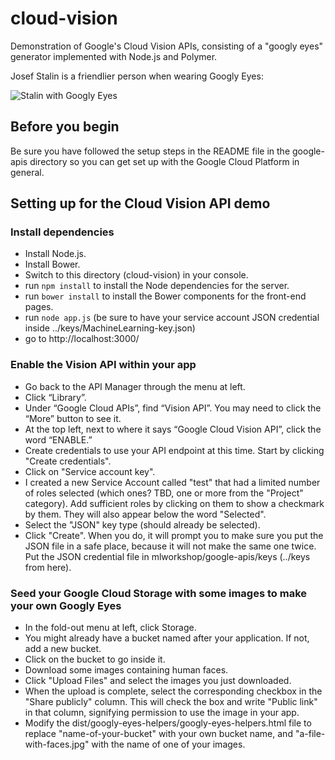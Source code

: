 # cloud-vision

Demonstration of Google's Cloud Vision APIs, consisting of a "googly eyes" generator implemented with Node.js and Polymer.

Josef Stalin is a friendlier person when wearing Googly Eyes:

![Stalin with Googly Eyes](http://stev-o.us/stalin-googly.png)

## Before you begin

Be sure you have followed the setup steps in the README file in the google-apis directory so you can get set up with the Google Cloud Platform in general.

## Setting up for the Cloud Vision API demo

### Install dependencies

* Install Node.js.
* Install Bower.
* Switch to this directory (cloud-vision) in your console.
* run `npm install` to install the Node dependencies for the server.
* run `bower install` to install the Bower components for the front-end pages. 
* run `node app.js` (be sure to have your service account JSON credential inside ../keys/MachineLearning-key.json)
* go to http://localhost:3000/
### Enable the Vision API within your app

* Go back to the API Manager through the menu at left.
* Click “Library”.
* Under “Google Cloud APIs”, find “Vision API”.  You may need to click the “More” button to see it.
* At the top left, next to where it says “Google Cloud Vision API”, click the word “ENABLE.”
* Create credentials to use your API endpoint at this time.  Start by clicking "Create credentials".
* Click on "Service account key".
* I created a new Service Account called "test" that had a limited number of roles selected (which ones?  TBD, one or more from the "Project" category).  Add sufficient roles by clicking on them to show a checkmark by them.  They will also appear below the word "Selected".
* Select the "JSON" key type (should already be selected).
* Click "Create".  When you do, it will prompt you to make sure you put the JSON file in a safe place, because it will not make the same one twice.  Put the JSON credential file in mlworkshop/google-apis/keys (../keys from here).

### Seed your Google Cloud Storage with some images to make your own Googly Eyes

* In the fold-out menu at left, click Storage.
* You might already have a bucket named after your application.  If not, add a new bucket.
* Click on the bucket to go inside it.
* Download some images containing human faces.
* Click "Upload Files" and select the images you just downloaded.
* When the upload is complete, select the corresponding checkbox in the "Share publicly" column.  This will check the box and write "Public link" in that column, signifying permission to use the image in your app.
* Modify the dist/googly-eyes-helpers/googly-eyes-helpers.html file to replace "name-of-your-bucket" with your own bucket name, and "a-file-with-faces.jpg" with the name of one of your images.


